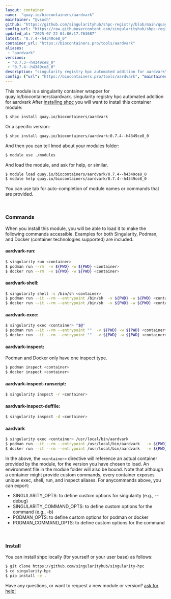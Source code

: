 ```yaml
---
layout: container
name:  "quay.io/biocontainers/aardvark"
maintainer: "@vsoch"
github: "https://github.com/singularityhub/shpc-registry/blob/main/quay.io/biocontainers/aardvark/container.yaml"
config_url: "https://raw.githubusercontent.com/singularityhub/shpc-registry/main/quay.io/biocontainers/aardvark/container.yaml"
updated_at: "2025-07-22 04:06:17.763687"
latest: "0.7.4--h4349ce8_0"
container_url: "https://biocontainers.pro/tools/aardvark"
aliases:
 - "aardvark"
versions:
 - "0.7.3--h4349ce8_0"
 - "0.7.4--h4349ce8_0"
description: "singularity registry hpc automated addition for aardvark"
config: {"url": "https://biocontainers.pro/tools/aardvark", "maintainer": "@vsoch", "description": "singularity registry hpc automated addition for aardvark", "latest": {"0.7.4--h4349ce8_0": "sha256:a474c90d66b249e802e2366341fb82212c2dcd9e4a80daf3b22db1c57ff278fd"}, "tags": {"0.7.3--h4349ce8_0": "sha256:bcac1d1cdd20da85b3d71aecb4349273879024cde2c57ec83ed4ee688bd13b52", "0.7.4--h4349ce8_0": "sha256:a474c90d66b249e802e2366341fb82212c2dcd9e4a80daf3b22db1c57ff278fd"}, "docker": "quay.io/biocontainers/aardvark", "aliases": {"aardvark": "/usr/local/bin/aardvark"}}
---
```


This module is a singularity container wrapper for quay.io/biocontainers/aardvark.
singularity registry hpc automated addition for aardvark
After [installing shpc](#install) you will want to install this container module:


```bash
$ shpc install quay.io/biocontainers/aardvark
```

Or a specific version:

```bash
$ shpc install quay.io/biocontainers/aardvark:0.7.4--h4349ce8_0
```

And then you can tell lmod about your modules folder:

```bash
$ module use ./modules
```

And load the module, and ask for help, or similar.

```bash
$ module load quay.io/biocontainers/aardvark/0.7.4--h4349ce8_0
$ module help quay.io/biocontainers/aardvark/0.7.4--h4349ce8_0
```

You can use tab for auto-completion of module names or commands that are provided.

<br>

### Commands

When you install this module, you will be able to load it to make the following commands accessible.
Examples for both Singularity, Podman, and Docker (container technologies supported) are included.

#### aardvark-run:

```bash
$ singularity run <container>
$ podman run --rm  -v ${PWD} -w ${PWD} <container>
$ docker run --rm  -v ${PWD} -w ${PWD} <container>
```

#### aardvark-shell:

```bash
$ singularity shell -s /bin/sh <container>
$ podman run --it --rm --entrypoint /bin/sh  -v ${PWD} -w ${PWD} <container>
$ docker run --it --rm --entrypoint /bin/sh  -v ${PWD} -w ${PWD} <container>
```

#### aardvark-exec:

```bash
$ singularity exec <container> "$@"
$ podman run --it --rm --entrypoint ""  -v ${PWD} -w ${PWD} <container> "$@"
$ docker run --it --rm --entrypoint ""  -v ${PWD} -w ${PWD} <container> "$@"
```

#### aardvark-inspect:

Podman and Docker only have one inspect type.

```bash
$ podman inspect <container>
$ docker inspect <container>
```

#### aardvark-inspect-runscript:

```bash
$ singularity inspect -r <container>
```

#### aardvark-inspect-deffile:

```bash
$ singularity inspect -d <container>
```


#### aardvark

```bash
$ singularity exec <container> /usr/local/bin/aardvark
$ podman run --it --rm --entrypoint /usr/local/bin/aardvark   -v ${PWD} -w ${PWD} <container> -c " $@"
$ docker run --it --rm --entrypoint /usr/local/bin/aardvark   -v ${PWD} -w ${PWD} <container> -c " $@"
```



In the above, the `<container>` directive will reference an actual container provided
by the module, for the version you have chosen to load. An environment file in the
module folder will also be bound. Note that although a container
might provide custom commands, every container exposes unique exec, shell, run, and
inspect aliases. For anycommands above, you can export:

 - SINGULARITY_OPTS: to define custom options for singularity (e.g., --debug)
 - SINGULARITY_COMMAND_OPTS: to define custom options for the command (e.g., -b)
 - PODMAN_OPTS: to define custom options for podman or docker
 - PODMAN_COMMAND_OPTS: to define custom options for the command

<br>

### Install

You can install shpc locally (for yourself or your user base) as follows:

```bash
$ git clone https://github.com/singularityhub/singularity-hpc
$ cd singularity-hpc
$ pip install -e .
```

Have any questions, or want to request a new module or version? [ask for help!](https://github.com/singularityhub/singularity-hpc/issues)